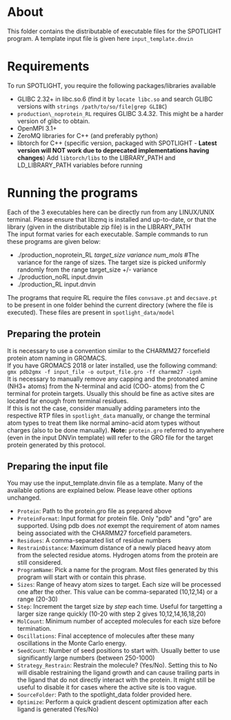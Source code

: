 # About
This folder contains the distributable of executable files for the SPOTLIGHT program. A template input file is given here `input_template.dnvin`

# Requirements
To run SPOTLIGHT, you require the following packages/libraries available
- GLIBC 2.32+ in libc.so.6 (find it by `locate libc.so` and search GLIBC versions with `strings /path/to/so/file|grep GLIBC`)
- `production\_noprotein_RL` requires GLIBC 3.4.32. This might be a harder version of glibc to obtain.
- OpenMPI 3.1+
- ZeroMQ libraries for C++ (and preferably python)
- libtorch for C++ (specific version, packaged with SPOTLIGHT - **Latest version will NOT work due to deprecated implementations having changes**)
  Add `libtorch/libs` to the LIBRARY\_PATH and LD\_LIBRARY\_PATH variables before running


# Running the programs
Each of the 3 executables here can be directly run from any LINUX/UNIX terminal. Please ensure that libzmq is installed and up-to-date, or that the library (given in the distributable zip file) is in the LIBRARY\_PATH<br/>
The input format varies for each executable. Sample commands to run these programs are given below:

- ./production\_noprotein\_RL *target\_size* *variance* *num\_mols* #The variance for the range of sizes. The target size is picked uniformly randomly from the range target\_size +/- variance
- ./production\_noRL input.dnvin
- ./production\_RL input.dnvin

The programs that require RL require the files `convsave.pt` and `decsave.pt` to be present in one folder behind the current directory (where the file is executed). 
These files are present in `spotlight_data/model`

## Preparing the protein
It is necessary to use a convention similar to the CHARMM27 forcefield protein atom naming in GROMACS.<br/>
If you have GROMACS 2018 or later installed, use the following command:<br/>
    `gmx pdb2gmx -f input_file -o output_file.gro -ff charmm27 -ignh`<br/>
It is necessary to manually remove any capping and the protonated amine (NH3+ atoms) from the N-terminal and acid (COO- atoms) from the C terminal for protein targets. Usually this should be fine as active sites are located far enough from terminal residues.<br/>
If this is not the case, consider manually adding parameters into the respective RTP files in `spotlight_data` manually, or change the terminal atom types to treat them like normal amino-acid atom types without charges (also to be done manually).
**Note:** `protein.gro` referred to anywhere (even in the input DNVin template) will refer to the GRO file for the target protein generated by this protocol.

## Preparing the input file
You may use the input\_template.dnvin file as a template. Many of the available options are explained below. Please leave other options unchanged.
- `Protein`: Path to the protein.gro file as prepared above
- `ProteinFormat`: Input format for protein file. Only "pdb" and "gro" are supported. Using pdb does *not* exempt the requirement of atom names being associated with the CHARMM27 forcefield parameters.
- `Residues`: A comma-separated list of residue numbers
- `RestrainDistance`: Maximum distance of a newly placed heavy atom from the selected residue atoms. Hydrogen atoms from the protein are still considered.
- `ProgramName`: Pick a name for the program. Most files generated by this program will start with or contain this phrase.
- `Sizes`: Range of heavy atom sizes to target. Each size will be processed one after the other. This value can be comma-separated (10,12,14) or a range (20-30)
- `Step`: Increment the target size by *step* each time. Useful for targetting a larger size range quickly (10-20 with step 2 gives 10,12,14,16,18,20)
- `MolCount`: Minimum number of accepted molecules for each size before termination.
- `Oscillations`: Final acceptence of molecules after these many oscillations in the Monte Carlo energy.
- `SeedCount`: Number of seed positions to start with. Usually better to use significantly large numbers (between 250-1000)
- `Strategy_Restrain`: Restrain the molecule? (Yes/No). Setting this to No will disable restraining the ligand growth and can cause trailing parts in the ligand that do not directly interact with the protein. It might still be useful to disable it for cases where the active site is too vague.
- `SourceFolder`: Path to the spotlight\_data folder provided here.
- `Optimize`: Perform a quick gradient descent optimization after each ligand is generated (Yes/No)
